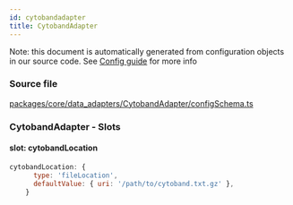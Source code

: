 ```yaml
---
id: cytobandadapter
title: CytobandAdapter
---
```


Note: this document is automatically generated from configuration objects in our
source code. See [Config guide](/docs/config_guide) for more info

### Source file

[packages/core/data_adapters/CytobandAdapter/configSchema.ts](https://github.com/GMOD/jbrowse-components/blob/main/packages/core/data_adapters/CytobandAdapter/configSchema.ts)

### CytobandAdapter - Slots

#### slot: cytobandLocation

```js
cytobandLocation: {
      type: 'fileLocation',
      defaultValue: { uri: '/path/to/cytoband.txt.gz' },
    }
```
